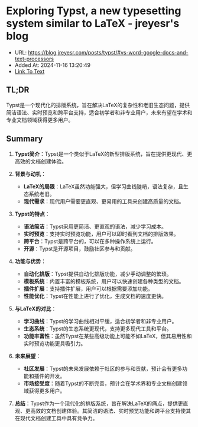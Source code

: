 # Exploring Typst, a new typesetting system similar to LaTeX - jreyesr's blog
- URL: https://blog.jreyesr.com/posts/typst/#vs-word-google-docs-and-text-processors
- Added At: 2024-11-16 13:20:49
- [Link To Text](2024-11-16-exploring-typst,-a-new-typesetting-system-similar-to-latex---jreyesr's-blog_raw.md)

## TL;DR
Typst是一个现代化的排版系统，旨在解决LaTeX的复杂性和老旧生态问题，提供简洁语法、实时预览和跨平台支持，适合初学者和非专业用户，未来有望在学术和专业文档领域获得更多用户。

## Summary
1. **Typst简介**：Typst是一个类似于LaTeX的新型排版系统，旨在提供更现代、更高效的文档创建体验。

2. **背景与动机**：
   - **LaTeX的局限**：LaTeX虽然功能强大，但学习曲线陡峭，语法复杂，且生态系统老旧。
   - **现代需求**：现代用户需要更直观、更易用的工具来创建高质量的文档。

3. **Typst的特点**：
   - **语法简洁**：Typst采用更简洁、更直观的语法，减少学习成本。
   - **实时预览**：支持实时预览功能，用户可以即时看到文档的排版效果。
   - **跨平台**：Typst是跨平台的，可以在多种操作系统上运行。
   - **开源**：Typst是开源项目，鼓励社区参与和贡献。

4. **功能与优势**：
   - **自动化排版**：Typst提供自动化排版功能，减少手动调整的繁琐。
   - **模板系统**：内置丰富的模板系统，用户可以快速创建各种类型的文档。
   - **插件扩展**：支持插件扩展，用户可以根据需要添加功能。
   - **性能优化**：Typst在性能上进行了优化，生成文档的速度更快。

5. **与LaTeX的对比**：
   - **学习曲线**：Typst的学习曲线相对平缓，适合初学者和非专业用户。
   - **生态系统**：Typst的生态系统更现代，支持更多现代工具和平台。
   - **功能丰富性**：虽然Typst在某些高级功能上可能不如LaTeX，但其易用性和实时预览功能更具吸引力。

6. **未来展望**：
   - **社区发展**：Typst的未来发展依赖于社区的参与和贡献，预计会有更多功能和插件的开发。
   - **市场接受度**：随着Typst的不断完善，预计会在学术界和专业文档创建领域获得更多用户。

7. **总结**：Typst作为一个现代化的排版系统，旨在解决LaTeX的痛点，提供更直观、更高效的文档创建体验。其简洁的语法、实时预览功能和跨平台支持使其在现代文档创建工具中具有竞争力。
